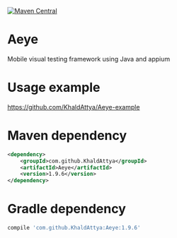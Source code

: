 [![Maven Central](https://maven-badges.herokuapp.com/maven-central/com.github.KhaldAttya/Aeye/badge.svg?style=plastic)](https://maven-badges.herokuapp.com/maven-central/com.github.KhaldAttya/Aeye)
# Aeye
Mobile visual testing framework
using Java and appium

# Usage example 
https://github.com/KhaldAttya/Aeye-example

# Maven dependency
```xml
<dependency>
    <groupId>com.github.KhaldAttya</groupId>
    <artifactId>Aeye</artifactId>
    <version>1.9.6</version>
</dependency>
```
# Gradle dependency
```groovy
compile 'com.github.KhaldAttya:Aeye:1.9.6'
```
